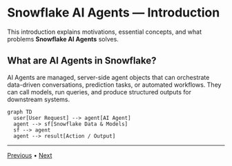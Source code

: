 # Snowflake AI Agents — Introduction

This introduction explains motivations, essential concepts, and what problems **Snowflake AI Agents** solves.


## What are AI Agents in Snowflake?

AI Agents are managed, server-side agent objects that can orchestrate data-driven conversations, prediction tasks, or automated workflows. They can call models, run queries, and produce structured outputs for downstream systems.

```mermaid
graph TD
  user[User Request] --> agent[AI Agent]
  agent --> sf[Snowflake Data & Models]
  sf --> agent
  agent --> result[Action / Output]
```

---

[Previous](./1-README.md) • [Next](./3-setup.md)
